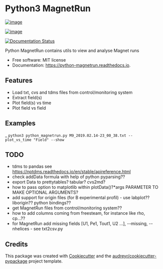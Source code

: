 Python3 MagnetRun
================

[![image](https://img.shields.io/pypi/v/python_magnetrun.svg)](https://pypi.python.org/pypi/python_magnetrun)

[![image](https://img.shields.io/travis/Trophime/python_magnetrun.svg)](https://travis-ci.com/Trophime/python_magnetrun)

[![Documentation Status](https://readthedocs.org/projects/python-magnetrun/badge/?version=latest)](https://python-magnetrun.readthedocs.io/en/latest/?badge=latest)

Python MagnetRun contains utils to view and analyse Magnet runs

-   Free software: MIT license
-   Documentation: <https://python-magnetrun.readthedocs.io>.

Features
--------

-   Load txt, cvs and tdms files from control/monitoring system
-   Extract field(s)
-   Plot field(s) vs time
-   Plot field vs field

Examples
--------

_  `python3 python_magnetrun.py M9_2019.02.14-23_00_38.txt --plot_vs_time "Field" --show`

TODO
----

-   tdms to pandas see
    <https://nptdms.readthedocs.io/en/stable/apireference.html>
-   check addData formula with help of python pyparsing??
-   export Data to prettytables? tabular? cvs2md?
-   how to pass option to matplotlib within plotData()?\*args PARAMETER
    TO MAKE OPTIONAL ARGUMENTS?
-   add support for origin files (for B experimental profil) - use
    labplot?? liborigin?? python bindings??
-   get MagnetRun files from control/monitoring system??
-   how to add columns coming from freesteam, for instance like rho,
    cp\...??
-   for MagnetRun add missing fields [U1, Pe1, Tout1, U2 \...\],
    \--missing, \--nhelices - see txt2csv.py

Credits
-------

This package was created with
[Cookiecutter](https://github.com/audreyr/cookiecutter) and the
[audreyr/cookiecutter-pypackage](https://github.com/audreyr/cookiecutter-pypackage)
project template.
